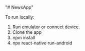 "# NewsApp" 

To run locally:

1. Run emulator or connect device. 
2. Clone the app
3. npm install
4. npx react-native run-android
